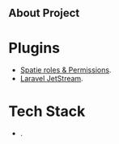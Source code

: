 ## About Project

# Plugins

- [Spatie roles & Permissions]().
- [Laravel JetStream](https://jetstream.laravel.com/introduction.html).

# Tech Stack

- []().
